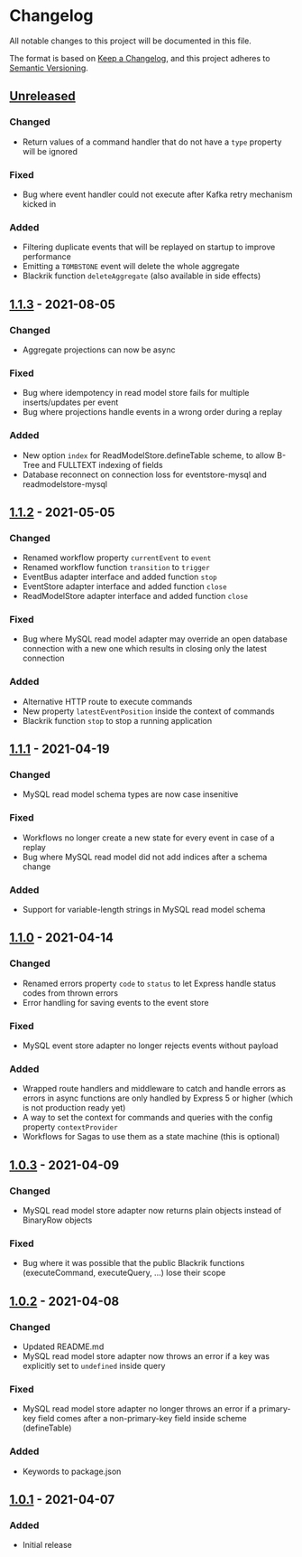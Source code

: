 # Changelog
All notable changes to this project will be documented in this file.

The format is based on [Keep a Changelog](https://keepachangelog.com/en/1.0.0/),
and this project adheres to [Semantic Versioning](https://semver.org/spec/v2.0.0.html).

## [Unreleased]
### Changed
- Return values of a command handler that do not have a `type` property will be ignored

### Fixed
- Bug where event handler could not execute after Kafka retry mechanism kicked in

### Added
- Filtering duplicate events that will be replayed on startup to improve performance
- Emitting a `TOMBSTONE` event will delete the whole aggregate
- Blackrik function `deleteAggregate` (also available in side effects)

## [1.1.3] - 2021-08-05
### Changed
- Aggregate projections can now be async

### Fixed
- Bug where idempotency in read model store fails for multiple inserts/updates per event
- Bug where projections handle events in a wrong order during a replay 

### Added
- New option `index` for ReadModelStore.defineTable scheme, to allow B-Tree and FULLTEXT indexing of fields
- Database reconnect on connection loss for eventstore-mysql and readmodelstore-mysql

## [1.1.2] - 2021-05-05
### Changed
- Renamed workflow property `currentEvent` to `event`
- Renamed workflow function `transition` to `trigger`
- EventBus adapter interface and added function `stop`
- EventStore adapter interface and added function `close`
- ReadModelStore adapter interface and added function `close`

### Fixed
- Bug where MySQL read model adapter may override an open database connection with a new one which results in closing only the latest connection

### Added
- Alternative HTTP route to execute commands
- New property `latestEventPosition` inside the context of commands
- Blackrik function `stop` to stop a running application

## [1.1.1] - 2021-04-19
### Changed
- MySQL read model schema types are now case insenitive

### Fixed
- Workflows no longer create a new state for every event in case of a replay
- Bug where MySQL read model did not add indices after a schema change

### Added
- Support for variable-length strings in MySQL read model schema

## [1.1.0] - 2021-04-14
### Changed
- Renamed errors property `code` to `status` to let Express handle status codes from thrown errors
- Error handling for saving events to the event store

### Fixed
- MySQL event store adapter no longer rejects events without payload

### Added
- Wrapped route handlers and middleware to catch and handle errors as errors in async functions are only handled by Express 5 or higher (which is not production ready yet)
- A way to set the context for commands and queries with the config property `contextProvider`
- Workflows for Sagas to use them as a state machine (this is optional)

## [1.0.3] - 2021-04-09
### Changed
- MySQL read model store adapter now returns plain objects instead of BinaryRow objects

### Fixed
- Bug where it was possible that the public Blackrik functions (executeCommand, executeQuery, ...) lose their scope

## [1.0.2] - 2021-04-08
### Changed
- Updated README.md
- MySQL read model store adapter now throws an error if a key was explicitly set to `undefined` inside query

### Fixed
- MySQL read model store adapter no longer throws an error if a primary-key field comes after a non-primary-key field inside scheme (defineTable)

### Added
- Keywords to package.json

## [1.0.1] - 2021-04-07
### Added
- Initial release

[Unreleased]: https://github.com/wesone/blackrik/compare/v1.1.3...HEAD
[1.1.3]: https://github.com/wesone/blackrik/compare/v1.1.2...v1.1.3
[1.1.2]: https://github.com/wesone/blackrik/compare/v1.1.1...v1.1.2
[1.1.1]: https://github.com/wesone/blackrik/compare/v1.1.0...v1.1.1
[1.1.0]: https://github.com/wesone/blackrik/compare/v1.0.3...v1.1.0
[1.0.3]: https://github.com/wesone/blackrik/compare/v1.0.2...v1.0.3
[1.0.2]: https://github.com/wesone/blackrik/compare/v1.0.1...v1.0.2
[1.0.1]: https://github.com/wesone/blackrik/compare/v1.0.0...v1.0.1
